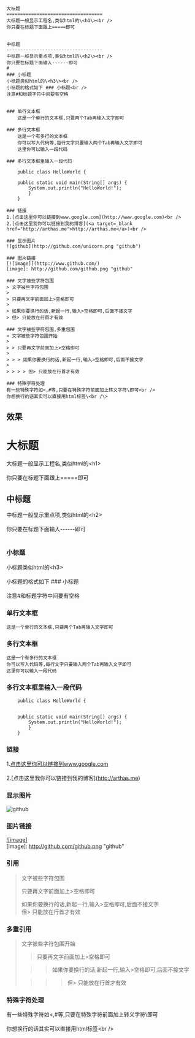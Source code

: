     大标题      
    ===================================    
    大标题一般显示工程名,类似html的\<h1\><br />     
    你只要在标题下面跟上=====即可     
        
        
    中标题     
    -----------------------------------     
    中标题一般显示重点项,类似html的\<h2\><br />     
    你只要在标题下面输入------即可     
    #       
    ### 小标题     
    小标题类似html的\<h3\><br />     
    小标题的格式如下 ### 小标题<br />     
    注意#和标题字符中间要有空格     
        
    
    ### 单行文本框     
        这是一个单行的文本框,只要两个Tab再输入文字即可     
                
    ### 多行文本框       
        这是一个有多行的文本框     
        你可以写入代码等,每行文字只要输入两个Tab再输入文字即可     
        这里你可以输入一段代码     
        
    ### 多行文本框里输入一段代码

        public class HelloWorld {     
            
        public static void main(String[] args) {     
            System.out.println("HelloWorld!");     
            }
        }
     
    ### 链接     
    1.[点击这里你可以链接到www.google.com](http://www.google.com)<br />     
    2.[点击这里我你可以链接到我的博客](<a target=_blank href="http://arthas.me">http://arthas.me</a>)<br />     
        
    ### 显示图片     
    ![github](http://github.com/unicorn.png "github")     
        
    ### 图片链接    
    [![image]](http://www.github.com/)     
    [image]: http://github.com/github.png "github"    
        
    ### 文字被些字符包围     
    > 文字被些字符包围     
    >     
    > 只要再文字前面加上>空格即可     
    >     
    > 如果你要换行的话,新起一行,输入>空格即可,后面不接文字     
    > 但> 只能放在行首才有效     
        
    ### 文字被些字符包围,多重包围     
    > 文字被些字符包围开始     
    >     
    > > 只要再文字前面加上>空格即可     
    >     
    > > > 如果你要换行的话,新起一行,输入>空格即可,后面不接文字     
    >     
    > > > > 但> 只能放在行首才有效     
        
    ### 特殊字符处理     
    有一些特殊字符如<,#等,只要在特殊字符前面加上转义字符\即可<br />     
    你想换行的话其实可以直接用html标签\<br /\>

## 效果

大标题      
===================================    
  大标题一般显示工程名,类似html的\<h1\><br />     
  你只要在标题下面跟上=====即可     
    
       
中标题     
-----------------------------------     
  中标题一般显示重点项,类似html的\<h2\><br />     
  你只要在标题下面输入------即可     
#       
### 小标题     
  小标题类似html的\<h3\><br />     
  小标题的格式如下 ### 小标题<br />     
  注意#和标题字符中间要有空格     
  
    
### 单行文本框     
    这是一个单行的文本框,只要两个Tab再输入文字即可     
             
### 多行文本框       
    这是一个有多行的文本框     
    你可以写入代码等,每行文字只要输入两个Tab再输入文字即可     
    这里你可以输入一段代码     
    
### 多行文本框里输入一段代码
```   
    public class HelloWorld {     
    

    public static void main(String[] args) {     
        System.out.println("HelloWorld!");     
        }
    }

```
     
### 链接     
1.[点击这里你可以链接到www.google.com](http://www.google.com)<br />     
2.[点击这里我你可以链接到我的博客](<a target=_blank href="http://arthas.me">http://arthas.me</a>)<br />     
    
### 显示图片     
![github](http://github.com/unicorn.png "github")     
    
### 图片链接   
[![image]](http://www.github.com/)     
[image]: http://github.com/github.png "github"    
    
### 引用    
> 文字被些字符包围     
>     
> 只要再文字前面加上>空格即可     
>     
> 如果你要换行的话,新起一行,输入>空格即可,后面不接文字     
> 但> 只能放在行首才有效     
    
### 多重引用    
> 文字被些字符包围开始     
>     
> > 只要再文字前面加上>空格即可     
>     
>  > > 如果你要换行的话,新起一行,输入>空格即可,后面不接文字     
>     
> > > > 但> 只能放在行首才有效     
    
### 特殊字符处理     
有一些特殊字符如<,#等,只要在特殊字符前面加上转义字符\即可<br />     
你想换行的话其实可以直接用html标签\<br /\>    